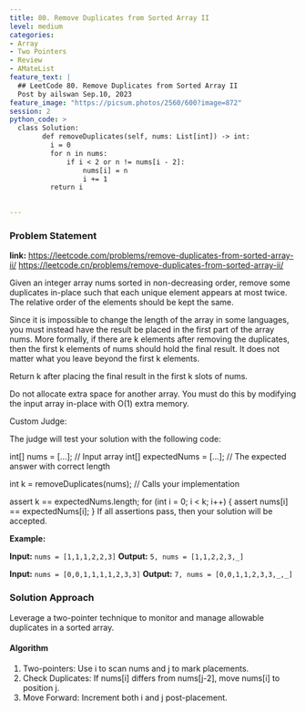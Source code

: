 ```yaml
---
title: 80. Remove Duplicates from Sorted Array II
level: medium
categories:
- Array
- Two Pointers
- Review
- AMateList
feature_text: |
  ## LeetCode 80. Remove Duplicates from Sorted Array II
  Post by ailswan Sep.10, 2023
feature_image: "https://picsum.photos/2560/600?image=872"
session: 2
python_code: >
  class Solution:
        def removeDuplicates(self, nums: List[int]) -> int:
          i = 0
          for n in nums:
              if i < 2 or n != nums[i - 2]:
                  nums[i] = n
                  i += 1
          return i

   
---
```


### Problem Statement
**link:**
https://leetcode.com/problems/remove-duplicates-from-sorted-array-ii/
https://leetcode.cn/problems/remove-duplicates-from-sorted-array-ii/


Given an integer array nums sorted in non-decreasing order, remove some duplicates in-place such that each unique element appears at most twice. The relative order of the elements should be kept the same.

Since it is impossible to change the length of the array in some languages, you must instead have the result be placed in the first part of the array nums. More formally, if there are k elements after removing the duplicates, then the first k elements of nums should hold the final result. It does not matter what you leave beyond the first k elements.

Return k after placing the final result in the first k slots of nums.

Do not allocate extra space for another array. You must do this by modifying the input array in-place with O(1) extra memory.

Custom Judge:

The judge will test your solution with the following code:

int[] nums = [...]; // Input array
int[] expectedNums = [...]; // The expected answer with correct length

int k = removeDuplicates(nums); // Calls your implementation

assert k == expectedNums.length;
for (int i = 0; i < k; i++) {
    assert nums[i] == expectedNums[i];
}
If all assertions pass, then your solution will be accepted.

**Example:**

**Input:** `nums = [1,1,1,2,2,3]`
**Output:** `5, nums = [1,1,2,2,3,_]`
 
**Input:** `nums = [0,0,1,1,1,1,2,3,3]`
**Output:** `7, nums = [0,0,1,1,2,3,3,_,_]`

 
### Solution Approach
Leverage a two-pointer technique to monitor and manage allowable duplicates in a sorted array.
 
#### Algorithm
1. Two-pointers: Use i to scan nums and j to mark placements.
2. Check Duplicates: If nums[i] differs from nums[j-2], move nums[i] to position j.
3. Move Forward: Increment both i and j post-placement.